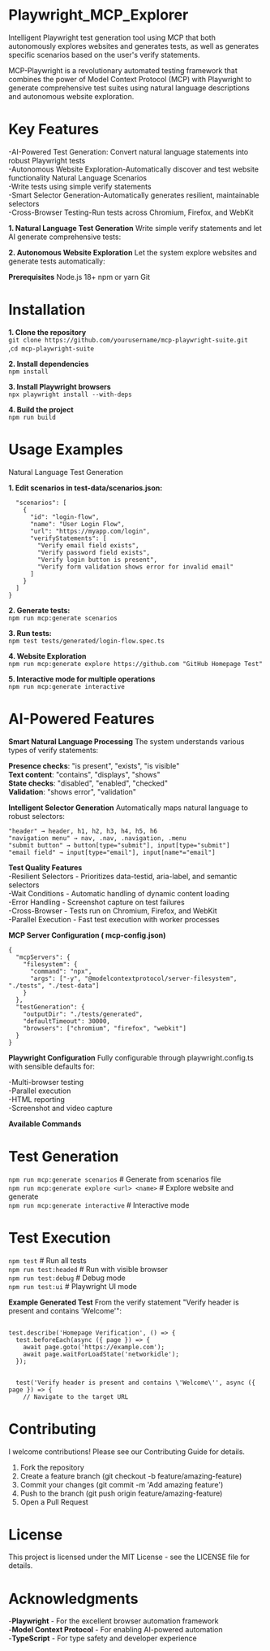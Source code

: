 # Playwright_MCP_Explorer #
Intelligent Playwright test generation tool using MCP that both autonomously explores websites and generates tests, as well as generates specific scenarios based on the user's verify statements.


MCP-Playwright is a revolutionary automated testing framework that combines the power of Model Context Protocol (MCP) with Playwright to generate comprehensive test suites using natural language descriptions and autonomous website exploration.

# Key Features #
-AI-Powered Test Generation: Convert natural language statements into robust Playwright tests<br/>
-Autonomous Website Exploration-Automatically discover and test website functionality Natural Language Scenarios<br/>
-Write tests using simple verify statements<br/>
-Smart Selector Generation-Automatically generates resilient, maintainable selectors<br/>
-Cross-Browser Testing-Run tests across Chromium, Firefox, and WebKit<br/>

**1. Natural Language Test Generation**
Write simple verify statements and let AI generate comprehensive tests:

**2. Autonomous Website Exploration**
Let the system explore websites and generate tests automatically:
 
**Prerequisites**
Node.js 18+
npm or yarn
Git

# Installation #
**1. Clone the repository**<br/>
```git clone https://github.com/yourusername/mcp-playwright-suite.git```<br/>
,```cd mcp-playwright-suite```

**2. Install dependencies**<br/>
```npm install```

**3. Install Playwright browsers**<br/>
```npx playwright install --with-deps```

**4. Build the project**<br/>
```npm run build```


# Usage Examples #
Natural Language Test Generation

**1. Edit scenarios in  test-data/scenarios.json:**
```{
  "scenarios": [
    {
      "id": "login-flow",
      "name": "User Login Flow",
      "url": "https://myapp.com/login",
      "verifyStatements": [
        "Verify email field exists",
        "Verify password field exists", 
        "Verify login button is present",
        "Verify form validation shows error for invalid email"
      ]
    }
  ]
}
```

**2. Generate tests:**<br/>
```npm run mcp:generate scenarios```

**3. Run tests:**<br/>
```npm test tests/generated/login-flow.spec.ts```

**4. Website Exploration**<br/>
```npm run mcp:generate explore https://github.com "GitHub Homepage Test"```

**5. Interactive mode for multiple operations**<br/>
```npm run mcp:generate interactive```


# AI-Powered Features #
**Smart Natural Language Processing**
The system understands various types of verify statements:<br/>

**Presence checks**: "is present", "exists", "is visible"<br/>
**Text content**: "contains", "displays", "shows"<br/>
**State checks**: "disabled", "enabled", "checked"<br/>
**Validation**: "shows error", "validation"<br/>

**Intelligent Selector Generation**
Automatically maps natural language to robust selectors:

```"header" → header, h1, h2, h3, h4, h5, h6```<br/>
```"navigation menu" → nav, .nav, .navigation, .menu```<br/>
```"submit button" → button[type="submit"], input[type="submit"]```<br/>
```"email field" → input[type="email"], input[name*="email"]```<br/>

**Test Quality Features**<br/>
-Resilient Selectors - Prioritizes data-testid, aria-label, and semantic selectors<br/>
-Wait Conditions - Automatic handling of dynamic content loading<br/>
-Error Handling - Screenshot capture on test failures<br/>
-Cross-Browser - Tests run on Chromium, Firefox, and WebKit<br/>
-Parallel Execution - Fast test execution with worker processes<br/>

**MCP Server Configuration ( mcp-config.json)**
```
{
  "mcpServers": {
    "filesystem": {
      "command": "npx",
      "args": ["-y", "@modelcontextprotocol/server-filesystem", "./tests", "./test-data"]
    }
  },
  "testGeneration": {
    "outputDir": "./tests/generated",
    "defaultTimeout": 30000,
    "browsers": ["chromium", "firefox", "webkit"]
  }
}
```

**Playwright Configuration**
Fully configurable through  playwright.config.ts with sensible defaults for:

-Multi-browser testing<br/>
-Parallel execution<br/>
-HTML reporting<br/>
-Screenshot and video capture<br/>

**Available Commands**
# Test Generation
```npm run mcp:generate scenarios```            # Generate from scenarios file<br/>
```npm run mcp:generate explore <url> <name>``` # Explore website and generate<br/>
```npm run mcp:generate interactive```          # Interactive mode<br/>

# Test Execution  
```npm test```                                   # Run all tests<br/>
```npm run test:headed```                        # Run with visible browser<br/>
```npm run test:debug```                         # Debug mode<br/>
```npm run test:ui```                            # Playwright UI mode

**Example Generated Test**
From the verify statement "Verify header is present and contains 'Welcome'":

```import { test, expect } from '@playwright/test';

test.describe('Homepage Verification', () => {
  test.beforeEach(async ({ page }) => {
    await page.goto('https://example.com');
    await page.waitForLoadState('networkidle');
  });


  test('Verify header is present and contains \'Welcome\'', async ({ page }) => {
    // Navigate to the target URL
```

# Contributing <br/>
I welcome contributions! Please see our Contributing Guide for details.<br/>

1. Fork the repository<br/>
2. Create a feature branch (git checkout -b feature/amazing-feature)<br/>
3. Commit your changes (git commit -m 'Add amazing feature')<br/>
4. Push to the branch (git push origin feature/amazing-feature)<br/>
5. Open a Pull Request<br/>
   
# License 
This project is licensed under the MIT License - see the LICENSE file for details.

# Acknowledgments <br/>
-**Playwright** - For the excellent browser automation framework<br/>
-**Model Context Protocol** - For enabling AI-powered automation<br/>
-**TypeScript** - For type safety and developer experience<br/>
